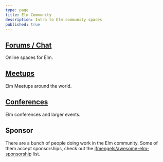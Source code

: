 ```yaml
---
type: page
title: Elm Community
description: Intro to Elm community spaces
published: true
---
```



## [Forums / Chat](/community/forums-chat)

Online spaces for Elm.

## [Meetups](/community/meetups)

Elm Meetups around the world.

## [Conferences](/community/conferences)

Elm conferences and larger events.

## Sponsor

There are a bunch of people doing work in the Elm community. Some of them accept sponsorships, check out the [jfmengels/awesome-elm-sponsorship](https://github.com/jfmengels/awesome-elm-sponsorship) list.
